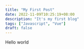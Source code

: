 ```yaml
---
title: "My First Post"
date: 2022-11-09T10:25:19+08:00
description: "It's my first blog"
tags: ["Javascript", "Vue"]
draft: false
---
```


Hello world